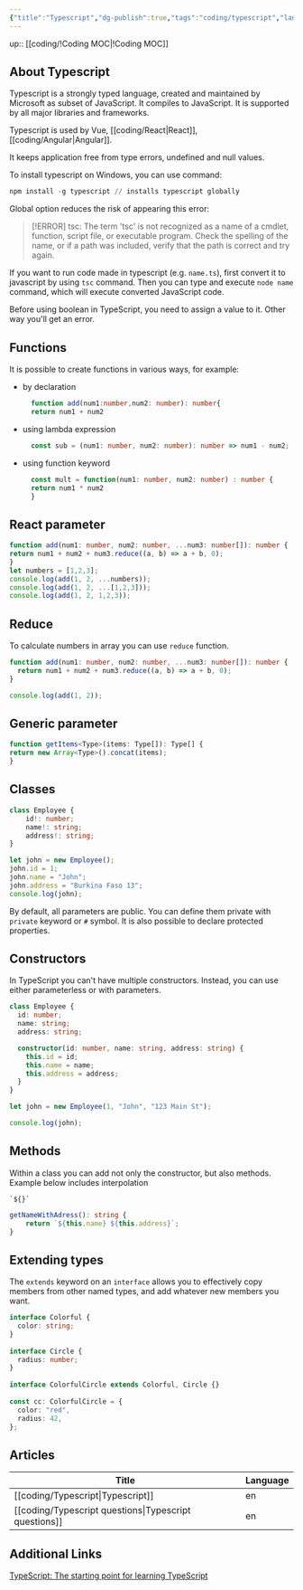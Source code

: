 ```yaml
---
{"title":"Typescript","dg-publish":true,"tags":"coding/typescript","language":"en","permalink":"/coding/typescript/","dgPassFrontmatter":true}
---
```


up:: [[coding/!Coding MOC\|!Coding MOC]]

## About Typescript

Typescript is a strongly typed language, created and maintained by Microsoft as subset of JavaScript. It compiles to JavaScript. It is supported by all major libraries and frameworks.

Typescript is used by Vue, [[coding/React\|React]], [[coding/Angular\|Angular]].

It keeps application free from type errors, undefined and null values.

To install typescript on Windows, you can use command:

```powershell
npm install -g typescript // installs typescript globally
```

Global option reduces the risk of appearing this error:
>[!ERROR] tsc: The term 'tsc' is not recognized as a name of a cmdlet, function, script file, or executable program. Check the spelling of the name, or if a path was included, verify that the path is correct and try again.

If you want to run code made in typescript (e.g. `name.ts`), first convert it to javascript by using `tsc` command. Then you can type and execute `node name` command, which will execute converted JavaScript code.

Before using boolean in TypeScript, you need to assign a value to it. Other way you'll get an error.

## Functions

It is possible to create functions in various ways, for example:

- by declaration
  ```typescript
	function add(num1:number,num2: number): number{
	return num1 + num2
	```

- using lambda expression
	```typescript
	  const sub = (num1: number, num2: number): number => num1 - num2;
	```

- using function keyword
	```typescript
	  const mult = function(num1: number, num2: number) : number {
	  return num1 * num2
	  }
	```
## React parameter

```typescript
function add(num1: number, num2: number, ...num3: number[]): number {
return num1 + num2 + num3.reduce((a, b) => a + b, 0);
}
let numbers = [1,2,3];
console.log(add(1, 2, ...numbers));
console.log(add(1, 2, ...[1,2,3]));
console.log(add(1, 2, 1,2,3));
```

## Reduce

To calculate numbers in array you can use `reduce` function.
```typescript
function add(num1: number, num2: number, ...num3: number[]): number {
  return num1 + num2 + num3.reduce((a, b) => a + b, 0);
}

console.log(add(1, 2));
```
## Generic parameter

```typescript
function getItems<Type>(items: Type[]): Type[] {
return new Array<Type>().concat(items);
}
```
## Classes

```typescript
class Employee {
    id!: number;
    name!: string;
    address!: string;
}

let john = new Employee();
john.id = 1;
john.name = "John";
john.address = "Burkina Faso 13";
console.log(john);
```
By default, all parameters are public.
You can define them private with `private` keyword or `#` symbol. It is also possible to declare protected properties.

## Constructors
In TypeScript you can't have multiple constructors. Instead, you can use either parameterless or with parameters.
```typescript
class Employee {
  id: number;
  name: string;
  address: string;

  constructor(id: number, name: string, address: string) {
    this.id = id;
    this.name = name;
    this.address = address;
  }
}

let john = new Employee(1, "John", "123 Main St");

console.log(john);
```
## Methods
Within a class you can add not only the constructor, but also methods. Example below includes interpolation   
```
`${}` 
```

```typescript
getNameWithAdress(): string {
	return `${this.name} ${this.address}`;
}
```
## Extending types
The `extends` keyword on an `interface` allows you to effectively copy members from other named types, and add whatever new members you want.

```typescript
interface Colorful {
  color: string;
}
 
interface Circle {
  radius: number;
}
 
interface ColorfulCircle extends Colorful, Circle {}
 
const cc: ColorfulCircle = {
  color: "red",
  radius: 42,
};
```

## Articles
| Title                                                    | Language |
| -------------------------------------------------------- | -------- |
| [[coding/Typescript\|Typescript]]                     | en       |
| [[coding/Typescript questions\|Typescript questions]] | en       |

## Additional Links
[TypeScript: The starting point for learning TypeScript](https://www.typescriptlang.org/docs/)

